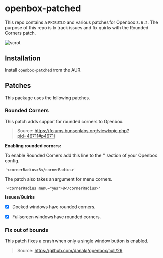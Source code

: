 # openbox-patched

This repo contains a `PKGBUILD` and various patches for Openbox `3.6.2`. The purpose of this repo is to track issues and fix quirks with the Rounded Corners patch.


![scrot](http://i.imgur.com/ThihqTS.png)


## Installation

Install `openbox-patched` from the AUR.


## Patches

This package uses the following patches.


### Rounded Corners

This patch adds support for rounded corners to Openbox.

> Source: https://forums.bunsenlabs.org/viewtopic.php?pid=46711#p46711


**Enabling rounded corners:**

To enable Rounded Corners add this line to the '<theme>' section of your Openbox config.

    '<cornerRadius>8</cornerRadius>'

The patch also takes an argument for menu corners.

    '<cornerRadius menu="yes">8</cornerRadius>'


**Issues/Quirks**

- [x] ~~Docked windows have rounded corners.~~
- [x] ~~Fullscreen windows have rounded corners.~~


### Fix out of bounds

This patch fixes a crash when only a single window button is enabled.

> Source: https://github.com/danakj/openbox/pull/26
